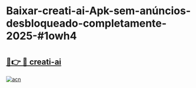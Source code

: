 # Baixar-creati-ai-Apk-sem-anúncios-desbloqueado-completamente-2025-#1owh4

# <h2><a href="https://ainizakaria.my?title=creati-ai&ref=24M">🔗👉 🔴 creati-ai</a></h2>

[![acn](https://github.com/user-attachments/assets/0f9c940e-d8b0-45ae-aac7-cd30a18b3e1c)](https://ainizakaria.my?title=creati-ai&ref=24M)

